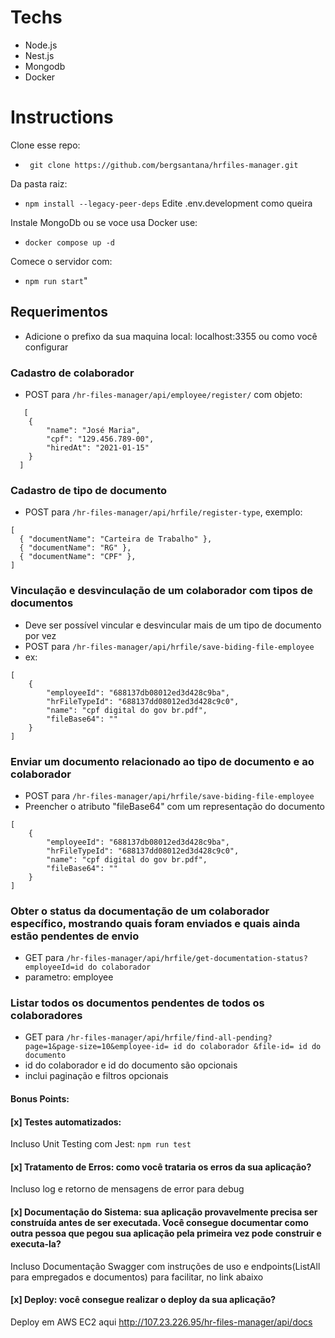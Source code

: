 # Techs
 - Node.js
 - Nest.js
 - Mongodb
 - Docker
# Instructions
Clone esse repo:
- ` git clone https://github.com/bergsantana/hrfiles-manager.git`

Da pasta raiz:
- `npm install --legacy-peer-deps`
Edite .env.development como queira

Instale MongoDb ou se voce usa Docker use:
- `docker compose up -d` 

Comece o servidor com:
- `npm run start`"


## Requerimentos
- Adicione o prefixo da sua maquina local: localhost:3355 ou como você configurar
### Cadastro de colaborador
- POST para `/hr-files-manager/api/employee/register/` com objeto:
```
   [
    {
        "name": "José Maria",
        "cpf": "129.456.789-00",
        "hiredAt": "2021-01-15"
    }
  ]
 ```
 

### Cadastro de tipo de documento
  - POST para `/hr-files-manager/api/hrfile/register-type`, exemplo:
```
[
  { "documentName": "Carteira de Trabalho" },
  { "documentName": "RG" },
  { "documentName": "CPF" },
]
```
### Vinculação e desvinculação de um colaborador com tipos de documentos
  - Deve ser possível vincular e desvincular mais de um tipo de documento por vez
  - POST para `/hr-files-manager/api/hrfile/save-biding-file-employee`
  - ex:
```
[
    {
        "employeeId": "688137db08012ed3d428c9ba",
        "hrFileTypeId": "688137dd08012ed3d428c9c0",
        "name": "cpf digital do gov br.pdf",
        "fileBase64": ""
    } 
]
```
### Enviar um documento relacionado ao tipo de documento e ao colaborador
  - POST para `/hr-files-manager/api/hrfile/save-biding-file-employee`
  - Preencher o atributo "fileBase64" com um representação do documento
```
[
    {
        "employeeId": "688137db08012ed3d428c9ba",
        "hrFileTypeId": "688137dd08012ed3d428c9c0",
        "name": "cpf digital do gov br.pdf",
        "fileBase64": ""
    } 
]
```
 
### Obter o status da documentação de um colaborador específico, mostrando quais foram enviados e quais ainda estão pendentes de envio
   - GET para `/hr-files-manager/api/hrfile/get-documentation-status?employeeId=id do colaborador`
   - parametro: employee
### Listar todos os documentos pendentes de todos os colaboradores
   - GET para `/hr-files-manager/api/hrfile/find-all-pending?page=1&page-size=10&employee-id= id do colaborador &file-id= id do documento`
   - id do colaborador e id do documento são opcionais
   - inclui paginação e filtros opcionais

 #### Bonus Points:

#### [x] Testes automatizados: 
 Incluso Unit Testing com Jest:
 ``` npm run test ```
#### [x] Tratamento de Erros: como você trataria os erros da sua aplicação?
 Incluso log e retorno de mensagens de error para debug  
#### [x] Documentação do Sistema: sua aplicação provavelmente precisa ser construída antes de ser executada. Você consegue documentar como outra pessoa que pegou sua aplicação pela primeira vez pode construir e executa-la?
 Incluso Documentação Swagger com instruções de uso e endpoints(ListAll para empregados e documentos) para facilitar, no link abaixo      
#### [x] Deploy: você consegue realizar o deploy da sua aplicação?
 Deploy em AWS EC2 aqui http://107.23.226.95/hr-files-manager/api/docs
 
  
